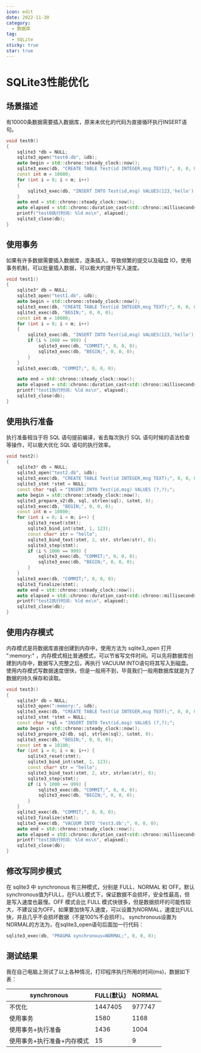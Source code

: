 ```yaml
---
icon: edit
date: 2022-11-30
category:
  - 数据库
tag:
  - SQLite
sticky: true
star: true
---
```


# SQLite3性能优化

## 场景描述

有10000条数据需要插入数据库，原来未优化的代码为直接循环执行INSERT语句。

```C++
void test0()
{
    sqlite3 *db = NULL;
    sqlite3_open("test0.db", &db);
    auto begin = std::chrono::steady_clock::now();
    sqlite3_exec(db, "CREATE TABLE Test(id INTEGER,msg TEXT);", 0, 0, 0);
    const int m = 10000;
    for (int i = 0; i < m; i++)
    {
        sqlite3_exec(db, "INSERT INTO Test(id,msg) VALUES(123,'hello');", 0, 0, 0);
    }
    auto end = std::chrono::steady_clock::now();
    auto elapsed = std::chrono::duration_cast<std::chrono::milliseconds>(end - begin).count();
    printf("test0执行时间: %ld ms\n", elapsed);
    sqlite3_close(db);
}
```

## 使用事务

如果有许多数据需要插入数据库，逐条插入，导致频繁的提交以及磁盘 IO，使用事务机制，可以批量插入数据，可以极大的提升写入速度。

```C++
void test1()
{
    sqlite3* db = NULL;
    sqlite3_open("test1.db", &db);
    auto begin = std::chrono::steady_clock::now();
    sqlite3_exec(db, "CREATE TABLE Test(id INTEGER,msg TEXT);", 0, 0, 0);
    sqlite3_exec(db, "BEGIN;", 0, 0, 0);
    const int m = 10000;
    for (int i = 0; i < m; i++)
    {
        sqlite3_exec(db, "INSERT INTO Test(id,msg) VALUES(123,'hello');", 0, 0, 0);
        if (i % 1000 == 999) {
            sqlite3_exec(db, "COMMIT;", 0, 0, 0);
            sqlite3_exec(db, "BEGIN;", 0, 0, 0);
        }
    }
    sqlite3_exec(db, "COMMIT;", 0, 0, 0);

    auto end = std::chrono::steady_clock::now();
    auto elapsed = std::chrono::duration_cast<std::chrono::milliseconds>(end - begin).count();
	printf("test1执行时间: %ld ms\n", elapsed);
    sqlite3_close(db);
}
```

## 使用执行准备

执行准备相当于将 SQL 语句提前编译，省去每次执行 SQL 语句时候的语法检查等操作，可以极大优化 SQL 语句的执行效率。

```C++
void test2()
{
    sqlite3* db = NULL;
    sqlite3_open("test2.db", &db);
    sqlite3_exec(db, "CREATE TABLE Test(id INTEGER,msg TEXT);", 0, 0, 0);
    sqlite3_stmt *stmt = NULL;
    const char *sql = "INSERT INTO Test(id,msg) VALUES (?,?);";
    auto begin = std::chrono::steady_clock::now();
    sqlite3_prepare_v2(db, sql, strlen(sql), &stmt, 0);
    sqlite3_exec(db, "BEGIN;", 0, 0, 0);
    const int m = 10000;
    for (int i = 0; i < m; i++) {
        sqlite3_reset(stmt);
        sqlite3_bind_int(stmt, 1, 123);
        const char* str = "hello";
        sqlite3_bind_text(stmt, 2, str, strlen(str), 0);
        sqlite3_step(stmt);
        if (i % 1000 == 999) {
            sqlite3_exec(db, "COMMIT;", 0, 0, 0);
            sqlite3_exec(db, "BEGIN;", 0, 0, 0);
        }
    }
    sqlite3_exec(db, "COMMIT;", 0, 0, 0);
    sqlite3_finalize(stmt);
    auto end = std::chrono::steady_clock::now();
    auto elapsed = std::chrono::duration_cast<std::chrono::milliseconds>(end - begin).count();
	printf("test2执行时间: %ld ms\n", elapsed);
    sqlite3_close(db);
}
```

## 使用内存模式

内存模式是将数据库直接创建到内存中，使用方法为 sqlite3_open 打开 ":memory:" ，内存模式相比普通模式，可以节省写文件时间。可以先将数据库创建到内存中，数据写入完整之后，再执行 VACUUM INTO语句将其写入到磁盘。使用内存模式写数据速度很快，但是一般用不到，毕竟我们一般用数据库就是为了数据的持久保存和读取。

```C++
void test3()
{
    sqlite3* db = NULL;
    sqlite3_open(":memory:", &db);
    sqlite3_exec(db, "CREATE TABLE Test(id INTEGER,msg TEXT);", 0, 0, 0);
    sqlite3_stmt *stmt = NULL;
    const char *sql = "INSERT INTO Test(id,msg) VALUES (?,?);";
    auto begin = std::chrono::steady_clock::now();
    sqlite3_prepare_v2(db, sql, strlen(sql), &stmt, 0);
    sqlite3_exec(db, "BEGIN;", 0, 0, 0);
    const int m = 10100;
    for (int i = 0; i < m; i++) {
        sqlite3_reset(stmt);
        sqlite3_bind_int(stmt, 1, 123);
        const char* str = "hello";
        sqlite3_bind_text(stmt, 2, str, strlen(str), 0);
        sqlite3_step(stmt);
        if (i % 1000 == 999) {
            sqlite3_exec(db, "COMMIT;", 0, 0, 0);
            sqlite3_exec(db, "BEGIN;", 0, 0, 0);
        }
    }
    sqlite3_exec(db, "COMMIT;", 0, 0, 0);
    sqlite3_finalize(stmt);
    sqlite3_exec(db, "VACUUM INTO 'test3.db';", 0, 0, 0);
    auto end = std::chrono::steady_clock::now();
    auto elapsed = std::chrono::duration_cast<std::chrono::milliseconds>(end - begin).count();
	printf("test3执行时间: %ld ms\n", elapsed);
    sqlite3_close(db);
}
```

## 修改写同步模式

在 sqlite3 中 synchronous 有三种模式，分别是 FULL、NORMAL 和 OFF。默认synchronous值为FULL，在FULL模式下，保证数据不会损坏，安全性最高，但是写入速度也最慢。OFF 模式会比 FULL 模式快很多，但是数据损坏的可能性较大，不建议设为OFF。如果要加快写入速度，可以设置为NORMAL，速度比FULL快，并且几乎不会损坏数据（不是100%不会损坏）。
synchronous设置为NORMAL的方法为，在sqlite3_open语句后面加一行代码：

```C++
sqlite3_exec(db, "PRAGMA synchronous=NORMAL;", 0, 0, 0);
```

## 测试结果

我在自己电脑上测试了以上各种情况，打印程序执行所用的时间(ms)，数据如下表：

| synchronous                | FULL(默认) | NORMAL |
| -------------------------- | ---------- | ------ |
| 不优化                     | 1447405    | 977747 |
| 使用事务                   | 1580       | 1168   |
| 使用事务+执行准备          | 1436       | 1004   |
| 使用事务+执行准备+内存模式 | 15         | 9      |
